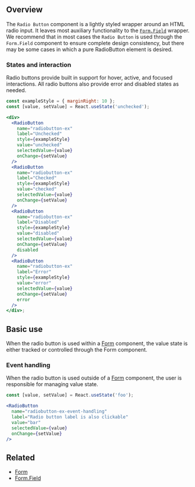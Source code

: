 ## Overview

The `Radio Button` component is a lightly styled wrapper around an HTML radio input. It leaves most auxiliary functionality to the [`Form.Field`](#/React%20Components/FormField) wrapper. We recommend that in most cases the `Radio Button` is used through the `Form.Field` component to ensure complete design consistency, but there may be some cases in which a pure RadioButton element is desired.

### States and interaction

Radio buttons provide built in support for hover, active, and focused interactions. All radio buttons also provide error and disabled states as needed.

```jsx
const exampleStyle = { marginRight: 10 };
const [value, setValue] = React.useState('unchecked');

<div>
  <RadioButton
    name="radiobutton-ex"
    label="Unchecked"
    style={exampleStyle}
    value="unchecked"
    selectedValue={value}
    onChange={setValue}
  />
  <RadioButton
    name="radiobutton-ex"
    label="Checked"
    style={exampleStyle}
    value="checked"
    selectedValue={value}
    onChange={setValue}
  />
  <RadioButton
    name="radiobutton-ex"
    label="Disabled"
    style={exampleStyle}
    value="disabled"
    selectedValue={value}
    onChange={setValue}
    disabled
  />
  <RadioButton
    name="radiobutton-ex"
    label="Error"
    style={exampleStyle}
    value="error"
    selectedValue={value}
    onChange={setValue}
    error
  />
</div>;
```

## Basic use

When the radio button is used within a [Form](#Form) component, the value state is either tracked or controlled through the Form component.

### Event handling

When the radio button is used outside of a [Form](#Form) component, the user is responsible for managing value state.

```jsx
const [value, setValue] = React.useState('foo');

<RadioButton
  name="radiobutton-ex-event-handling"
  label="Radio button label is also clickable"
  value="bar"
  selectedValue={value}
  onChange={setValue}
/>
```

## Related

- [Form](#/React%20Components/Form)
- [Form.Field](#/React%20Components/FormField)
